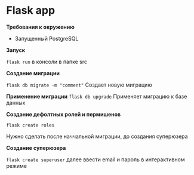 # Flask app

**Требования к окружению**

- Запущенный PostgreSQL

**Запуск**

`flask run` в консоли в папке src

**Создание миграции**

`flask db migrate -m "comment"` Создает новую миграцию

**Применение миграции**
`flask db upgrade` Применяет миграцию к базе данных

**Создание дефолтных ролей и пермишенов**

`flask create roles`

Нужно сделать после наччальной миграции, до создания суперюзера

**Создание суперюзера**

`flask create superuser` далее ввести email и пароль в интерактивном режиме



